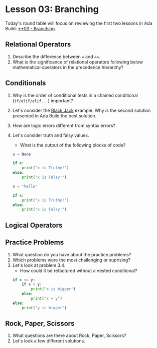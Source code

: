 # Lesson 03: Branching

Today's round table will focus on reviewing the first two lessons in Ada Build: [**03 - Branching](XXX).

## Relational Operators

1. Describe the difference between `=` and `==`.
1. What is the significance of relational operators following below mathematical operators in the precedence hierarchy?


## Conditionals
1. Why is the order of conditional tests in a chained conditional (`if/elif/elif...`) important? 
1. Let's consider the [Black Jack](XXX) example. Why is the second solution presented in Ada Build the best solution.
1. How are logic errors different from syntax errors?
1. Let's consider truth and falsy values. 
    * What is the output of the following blocks of code?
    
    ```python
    x = None

    if x:
        print("x is Truthy!")
    else:
        print("x is Falsy!")
    ```

    ```python
    x = "hello"

    if x:
        print("x is Truthy!")
    else:
        print("x is Falsy!")
    ```



## Logical Operators

## Practice Problems
1. What question do you have about the practice problems?
1. Which problems were the most challenging or suprising?
1. Let's look at problem 3.4. 
    * How could it be refactored without a nested conditional?
    ```python
    if x >= y:
        if x > y:
            print("x is bigger")
        else:
            print("x = y")
    else:
        print("y is bigger")
    ```

## Rock, Paper, Scissors
1. What questions are there about Rock, Paper, Scissors?
1. Let's look a few different solutions.
